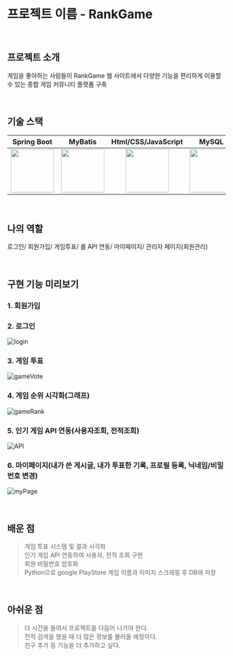 # 프로젝트 이름 - RankGame
<br>

## 프로젝트 소개

 게임을 좋아하는 사람들이 RankGame 웹 사이트에서 다양한 기능을 편리하게 이용할 수 있는 종합 게임 커뮤니티 플랫폼 구축

<br>

## 기술 스택

| Spring Boot | MyBatis  | Html/CSS/JavaScript| MySQL | RDS | EC2 |
| :--------: | :--------: | :--------: | :--------: | :--------: | :--------: |
|<img src="https://images.velog.io/images/galaxy/post/b501f325-1810-4e26-962e-e66ca0b94ca9/image.png" width="100px"> |<img src="https://velog.velcdn.com/images/parkirae/post/7987977e-4187-4756-a09f-c8e8ceda6e4d/image.png" width="100px">|<img src="https://encrypted-tbn0.gstatic.com/images?q=tbn:ANd9GcSA9h4HeUrM518StL4CQ1gnf2lQiIH-DH3xpg&s" width="100px">   |<img src="https://encrypted-tbn0.gstatic.com/images?q=tbn:ANd9GcSF9UXfrx8TWM7eyKB1jdIk66ZoGVmTtqWjKQ&s" width="100px">|<img src="https://cdn.prod.website-files.com/601064f495f4b4967f921aa9/635884ad45bd4b4723f4bc39_202210-rds-logo.png" width="100px">|<img src="https://miro.medium.com/v2/resize:fit:360/1*wylmHpaFcR6n17js3ni8Tw.png" width="100px">|
<br>

## 나의 역할

 로그인/ 회원가입/ 게임투표/ 롤 API 연동/ 마이페이지/ 관리자 페이지(회원관리)

<br>

## 구현 기능 미리보기

### 1. 회원가입

### 2. 로그인

![login](https://github.com/user-attachments/assets/31beb31f-a485-41b7-9589-90597f1ab837)


### 3. 게임 투표

![gameVote](https://github.com/user-attachments/assets/368af512-f8dc-44ea-a63e-ee6eccfca8ef)


### 4. 게임 순위 시각화(그래프)

![gameRank](https://github.com/user-attachments/assets/003b4a81-2e07-4372-8edc-3609ced004eb)


### 5. 인기 게임 API 연동(사용자조회, 전적조회)

![API](https://github.com/user-attachments/assets/43509bbb-5c69-4d3a-a625-a5b7cf7932e7)


### 6. 마이페이지(내가 쓴 게시글, 내가 투표한 기록, 프로필 등록, 닉네임/비밀번호 변경)

![myPage](https://github.com/user-attachments/assets/24286963-47db-4b83-9573-75cae2a5a5d5)



<br>

## 배운 점
> 게임 투표 시스템 및 결과 시각화<br>
> 인기 게임 API 연동하여 사용자, 전적 조회 구현<br>
> 회원 비밀번호 암호화<br>
> Python으로 google PlayStore 게임 이름과 이미지 스크래핑 후 DB에 저장<br>
<br>

## 아쉬운 점
> 더 시간을 들여서 프로젝트를 다듬어 나가야 한다.<br>
> 전적 검색을 했을 때 더 많은 정보를 불러올 예정이다.<br>
> 친구 추가 등 기능을 더 추가하고 싶다.<br>
